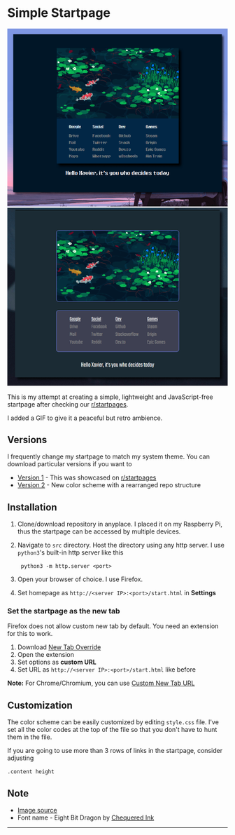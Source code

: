 # Simple Startpage

![Blue peek](sample_v4.gif)
![Peek](sample.gif)

This is my attempt at creating a simple, lightweight and JavaScript-free startpage after checking our [r/startpages][3].

I added a GIF to give it a peaceful but retro ambience.

## Versions

I frequently change my startpage to match my system theme.
You can download particular versions if you want to

* [Version 1][7] - This was showcased on [r/startpages][5]
* [Version 2][8] - New color scheme with a rearranged repo structure

## Installation

1. Clone/download repository in anyplace.
I placed it on my Raspberry Pi, thus the startpage can be accessed by multiple devices.
2. Navigate to `src` directory.
Host the directory using any http server.
I use `python3`'s built-in http server like this

		python3 -m http.server <port> 

3. Open your browser of choice.
I use Firefox.
4. Set homepage as `http://<server IP>:<port>/start.html` in **Settings**

### Set the startpage as the new tab

Firefox does not allow custom new tab by default.
You need an extension for this to work.

1. Download [New Tab Override][1]
2. Open the extension
3. Set options as **custom URL**
4. Set URL as `http://<server IP>:<port>/start.html` like before

**Note:** For Chrome/Chromium, you can use [Custom New Tab URL][6]

## Customization

The color scheme can be easily customized by editing `style.css` file.
I've set all the color codes at the top of the file so that you don't have to hunt them in the file.

If you are going to use more than 3 rows of links in the startpage, consider adjusting

	.content height

## Note

* [Image source][2]
* Font name - Eight Bit Dragon by [Chequered Ink][4]

---

[1]: https://addons.mozilla.org/en-US/firefox/addon/new-tab-override/
[2]: https://1041uuu.tumblr.com/
[3]: https://reddit.com/r/startpages
[4]: https://chequered.ink
[5]: https://www.reddit.com/r/startpages/comments/id5qvh/not_very_original_but_its_mine/
[6]: https://chrome.google.com/webstore/detail/custom-new-tab-url/mmjbdbjnoablegbkcklggeknkfcjkjia
[7]: https://github.com/thexavier666/simple_startpage/tree/77ff07c171e45b5ca37ca92ad8a99caea88b532d
[8]: https://github.com/thexavier666/simple_startpage/tree/a35fe7102c78d75506f613594641a40a398a5a30
